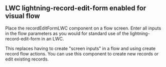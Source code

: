 ## LWC lightning-record-edit-form enabled for visual flow

Place the recordEditFormLWC component on a flow screen. Enter all inputs in the flow parameters as you would for standard use of the lightning-record-edit-form in an LWC.

This replaces having to create "screen inputs" in a flow and using create record flow actions. You can use this component to create new records or edit existing records.  